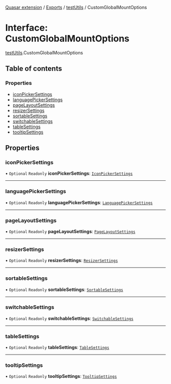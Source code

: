 [Quasar extension](../index.md) / [Exports](../modules.md) / [testUtils](../modules/testUtils.md) / CustomGlobalMountOptions

# Interface: CustomGlobalMountOptions

[testUtils](../modules/testUtils.md).CustomGlobalMountOptions

## Table of contents

### Properties

- [iconPickerSettings](testUtils.CustomGlobalMountOptions.md#iconpickersettings)
- [languagePickerSettings](testUtils.CustomGlobalMountOptions.md#languagepickersettings)
- [pageLayoutSettings](testUtils.CustomGlobalMountOptions.md#pagelayoutsettings)
- [resizerSettings](testUtils.CustomGlobalMountOptions.md#resizersettings)
- [sortableSettings](testUtils.CustomGlobalMountOptions.md#sortablesettings)
- [switchableSettings](testUtils.CustomGlobalMountOptions.md#switchablesettings)
- [tableSettings](testUtils.CustomGlobalMountOptions.md#tablesettings)
- [tooltipSettings](testUtils.CustomGlobalMountOptions.md#tooltipsettings)

## Properties

### iconPickerSettings

• `Optional` `Readonly` **iconPickerSettings**: [`IconPickerSettings`](components_IconPicker_extras.IconPickerSettings.md)

___

### languagePickerSettings

• `Optional` `Readonly` **languagePickerSettings**: [`LanguagePickerSettings`](components_LanguagePicker_extras.LanguagePickerSettings.md)

___

### pageLayoutSettings

• `Optional` `Readonly` **pageLayoutSettings**: [`PageLayoutSettings`](components_PageLayout_extras.PageLayoutSettings.md)

___

### resizerSettings

• `Optional` `Readonly` **resizerSettings**: [`ResizerSettings`](components_Resizer_extras.ResizerSettings.md)

___

### sortableSettings

• `Optional` `Readonly` **sortableSettings**: [`SortableSettings`](components_Sortable_extras.SortableSettings.md)

___

### switchableSettings

• `Optional` `Readonly` **switchableSettings**: [`SwitchableSettings`](components_Switchable_extras.SwitchableSettings.md)

___

### tableSettings

• `Optional` `Readonly` **tableSettings**: [`TableSettings`](components_Table_extras.TableSettings.md)

___

### tooltipSettings

• `Optional` `Readonly` **tooltipSettings**: [`TooltipSettings`](components_Tooltip_extras.TooltipSettings.md)
